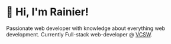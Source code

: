 # 👋 Hi, I'm Rainier!

Passionate web developer with knowledge about everything web development. Currently Full-stack web-developer @ [VCSW](https://vcsw.nl/). 
